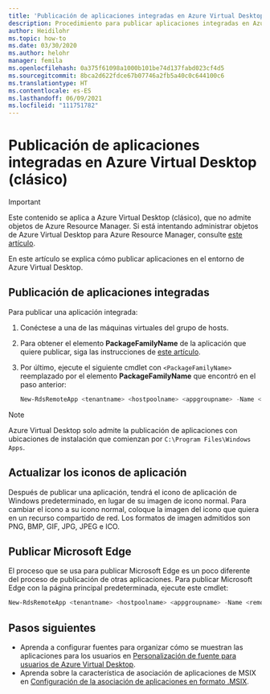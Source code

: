 ```yaml
---
title: 'Publicación de aplicaciones integradas en Azure Virtual Desktop (clásico): Azure'
description: Procedimiento para publicar aplicaciones integradas en Azure Virtual Desktop (clásico).
author: Heidilohr
ms.topic: how-to
ms.date: 03/30/2020
ms.author: helohr
manager: femila
ms.openlocfilehash: 0a375f61098a1000b101be74d137fabd023cf4d5
ms.sourcegitcommit: 8bca2d622fdce67b07746a2fb5a40c0c644100c6
ms.translationtype: HT
ms.contentlocale: es-ES
ms.lasthandoff: 06/09/2021
ms.locfileid: "111751782"
---
```

# <a name="publish-built-in-apps-in-azure-virtual-desktop-classic"></a>Publicación de aplicaciones integradas en Azure Virtual Desktop (clásico)

>[!IMPORTANT]
>Este contenido se aplica a Azure Virtual Desktop (clásico), que no admite objetos de Azure Resource Manager. Si está intentando administrar objetos de Azure Virtual Desktop para Azure Resource Manager, consulte [este artículo](../publish-apps.md).

En este artículo se explica cómo publicar aplicaciones en el entorno de Azure Virtual Desktop.

## <a name="publish-built-in-apps"></a>Publicación de aplicaciones integradas

Para publicar una aplicación integrada:

1. Conéctese a una de las máquinas virtuales del grupo de hosts.
2. Para obtener el elemento **PackageFamilyName** de la aplicación que quiere publicar, siga las instrucciones de [este artículo](/powershell/module/appx/get-appxpackage).
3. Por último, ejecute el siguiente cmdlet con `<PackageFamilyName>` reemplazado por el elemento **PackageFamilyName** que encontró en el paso anterior:

   ```powershell
   New-RdsRemoteApp <tenantname> <hostpoolname> <appgroupname> -Name <remoteappname> -FriendlyName <remoteappname> -FilePath "shell:appsFolder\<PackageFamilyName>!App"
   ```

>[!NOTE]
> Azure Virtual Desktop solo admite la publicación de aplicaciones con ubicaciones de instalación que comienzan por `C:\Program Files\Windows Apps`.

## <a name="update-app-icons"></a>Actualizar los iconos de aplicación

Después de publicar una aplicación, tendrá el icono de aplicación de Windows predeterminado, en lugar de su imagen de icono normal. Para cambiar el icono a su icono normal, coloque la imagen del icono que quiera en un recurso compartido de red. Los formatos de imagen admitidos son PNG, BMP, GIF, JPG, JPEG e ICO.

## <a name="publish-microsoft-edge"></a>Publicar Microsoft Edge

El proceso que se usa para publicar Microsoft Edge es un poco diferente del proceso de publicación de otras aplicaciones. Para publicar Microsoft Edge con la página principal predeterminada, ejecute este cmdlet:

```powershell
New-RdsRemoteApp <tenantname> <hostpoolname> <appgroupname> -Name <remoteappname> -FriendlyName <remoteappname> -FilePath "shell:Appsfolder\Microsoft.MicrosoftEdge_8wekyb3d8bbwe!MicrosoftEdge"
```

## <a name="next-steps"></a>Pasos siguientes

- Aprenda a configurar fuentes para organizar cómo se muestran las aplicaciones para los usuarios en [Personalización de fuente para usuarios de Azure Virtual Desktop](customize-feed-virtual-desktop-users-2019.md).
- Aprenda sobre la característica de asociación de aplicaciones de MSIX en [Configuración de la asociación de aplicaciones en formato .MSIX](../app-attach.md).

